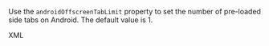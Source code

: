 Use the `androidOffscreenTabLimit` property to set the number of pre-loaded side tabs on Android. The default value is 1.

XML

<snippet id='android-offscreen-tab-limit-xml'/>
